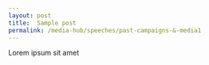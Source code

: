 ```yaml
---
layout: post
title:  Sample post
permalink: /media-hub/speeches/past-campaigns-&-media1
---
```

Lorem ipsum sit amet
